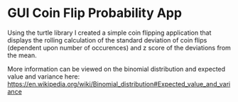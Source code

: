 # GUI Coin Flip Probability App

Using the turtle library I created a simple coin flipping application that displays the rolling calculation of the standard deviation of coin flips (dependent upon number of occurences) and z score of the deviations from the mean.

More information can be viewed on the binomial distribution and expected value and variance here: https://en.wikipedia.org/wiki/Binomial_distribution#Expected_value_and_variance
